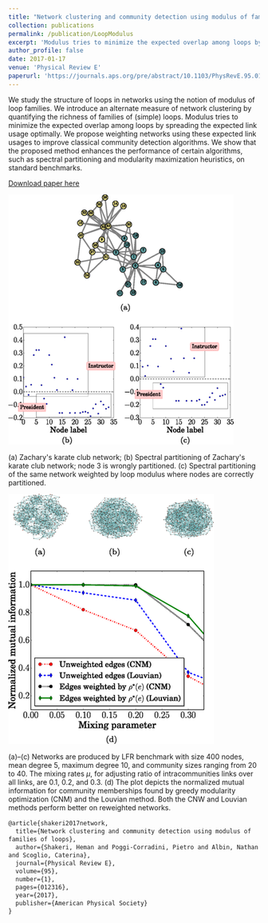 ```yaml
---
title: "Network clustering and community detection using modulus of families of loops"
collection: publications
permalink: /publication/LoopModulus
excerpt: 'Modulus tries to minimize the expected overlap among loops by spreading the expected link usage optimally. We propose weighting networks using these expected link usages to improve classical community detection algorithms.'
author_profile: false
date: 2017-01-17
venue: 'Physical Review E'
paperurl: 'https://journals.aps.org/pre/abstract/10.1103/PhysRevE.95.012316'
---
```

We study the structure of loops in networks using the notion of modulus of loop families. We introduce an alternate measure of network clustering by quantifying the richness of families of (simple) loops. Modulus tries to minimize the expected overlap among loops by spreading the expected link usage optimally. We propose weighting networks using these expected link usages to improve classical community detection algorithms. We show that the proposed method enhances the performance of certain algorithms, such as spectral partitioning and modularity maximization heuristics, on standard benchmarks.

[Download paper here](https://journals.aps.org/pre/pdf/10.1103/PhysRevE.95.012316)

![](/images/LoopModulus1.png)

(a) Zachary's karate club network; (b) Spectral partitioning of Zachary's karate club network; node 3 is wrongly partitioned. (c) Spectral partitioning of the same network weighted by loop modulus where nodes are correctly partitioned.

![](/images/LoopMod2.png)

(a)–(c) Networks are produced by LFR benchmark with size $400$ nodes, mean degree $5$, maximum degree $10$, and community sizes ranging from $20$ to $40$. The mixing rates $\mu$, for adjusting ratio of intracommunities links over all links, are $0.1$, $0.2$, and $0.3$. (d) The plot depicts the normalized mutual information for community memberships found by greedy modularity optimization (CNM) and the Louvian method. Both the CNW and Louvian methods perform better on reweighted networks.

```
@article{shakeri2017network,
  title={Network clustering and community detection using modulus of families of loops},
  author={Shakeri, Heman and Poggi-Corradini, Pietro and Albin, Nathan and Scoglio, Caterina},
  journal={Physical Review E},
  volume={95},
  number={1},
  pages={012316},
  year={2017},
  publisher={American Physical Society}
}
```